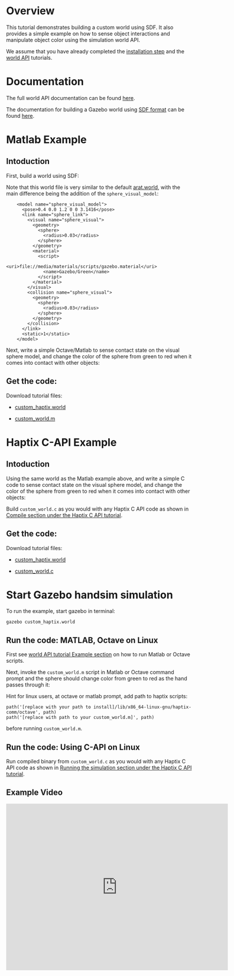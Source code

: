 # Overview
This tutorial demonstrates building a custom world using SDF.
It also provides a simple example on how to sense object interactions
and manipulate object color using the simulation world API.

We assume that you have already completed the
[installation step](/tutorials?tut=haptix_install&cat=haptix)
and the
[world API](/tutorials?tut=haptix_sim_api&cat=haptix)
tutorials.

# Documentation
The full world API documentation can be found
[here](https://s3.amazonaws.com/osrf-distributions/haptix/api/0.7.1/haptix__sim_8h.html).

The documentation for building a Gazebo world using [SDF format](http://www.sdformat.org/) can be found [here](/tutorials?cat=build_world).

# Matlab Example

## Intoduction

First, build a world using SDF:

<include lang='xml' src='https://github.com/osrf/gazebo_tutorials/raw/master/haptix_world_sim_api/files/custom_haptix.world'/>

Note that this world file is very similar to the default [arat.world](https://bitbucket.org/osrf/handsim/src/62b1deba4ab2f82b7910beb959042212c3c9bfae/worlds/arat.world?at=default), with the main difference being the addition of the `sphere_visual_model`:

~~~
    <model name="sphere_visual_model">
      <pose>0.4 0.0 1.2 0 0 3.1416</pose>
      <link name="sphere_link">
        <visual name="sphere_visual">
          <geometry>
            <sphere>
              <radius>0.03</radius>
            </sphere>
          </geometry>
          <material>
            <script>
              <uri>file://media/materials/scripts/gazebo.material</uri>
              <name>Gazebo/Green</name>
            </script>
          </material>
        </visual>
        <collision name="sphere_visual">
          <geometry>
            <sphere>
              <radius>0.03</radius>
            </sphere>
          </geometry>
        </collision>
      </link>
      <static>1</static>
    </model>
~~~

Next, write a simple Octave/Matlab to sense contact state on the visual
sphere model, and change the color of the sphere from green to red when
it comes into contact with other objects:

<include lang='matlab' src='https://github.com/osrf/gazebo_tutorials/raw/master/haptix_world_sim_api/files/custom_world.m'/>

## Get the code:

Download tutorial files:

 - [custom_haptix.world](https://github.com/osrf/gazebo_tutorials/blob/master/haptix_world_sim_api/files/custom_haptix.world)

 - [custom_world.m](https://github.com/osrf/gazebo_tutorials/blob/master/haptix_world_sim_api/files/custom_world.m)

# Haptix C-API Example

## Intoduction

Using the same world as the Matlab example above,
and write a simple C code to sense contact state on the visual
sphere model, and change the color of the sphere from green to red when
it comes into contact with other objects:

<include lang='c' src='https://github.com/osrf/gazebo_tutorials/raw/master/haptix_world_sim_api/files/custom_world.c'/>

Build `custom_world.c` as you would with any Haptix C API code as shown in [Compile section under the Haptix C API tutorial](/tutorials?tut=haptix_comm&cat=haptix#Compileyourcontroller).

## Get the code:

Download tutorial files:

 - [custom_haptix.world](https://github.com/osrf/gazebo_tutorials/blob/master/haptix_world_sim_api/files/custom_haptix.world)

 - [custom_world.c](https://github.com/osrf/gazebo_tutorials/blob/master/haptix_world_sim_api/files/custom_world.c)

# Start Gazebo handsim simulation

To run the example, start gazebo in terminal:

~~~
gazebo custom_haptix.world
~~~

## Run the code: MATLAB, Octave on Linux

First see [world API tutorial Example section](/tutorials?tut=haptix_sim_api&cat=haptix#Example) on how to run Matlab or Octave scripts.

Next, invoke the `custom_world.m` script in Matlab or Octave command prompt
and the sphere should change color from green to red as the hand passes through it:

Hint for linux users, at octave or matlab prompt, add path to haptix scripts:

~~~
path('[replace with your path to install]/lib/x86_64-linux-gnu/haptix-comm/octave', path)
path('[replace with path to your custom_world.m]', path)
~~~

before running `custom_world.m`.

## Run the code: Using C-API on Linux

Run compiled binary from `custom_world.c` as you would with any Haptix C API code as shown in [Running the simulation section under the Haptix C API tutorial](/tutorials?tut=haptix_comm&cat=haptix#Runningthesimulationwithyourcontroller).

## Example Video
<iframe width="600" height="450" src="https://www.youtube.com/embed/bWaWNZu-0n4" frameborder="0" allowfullscreen></iframe>
